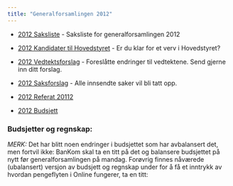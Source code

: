 ```yaml
---
title: "Generalforsamlingen 2012"
---
```



* [2012 Saksliste](/wiki/online/generalforsamlingen/2012/saksliste) - Saksliste for generalforsamlingen 2012
* [2012 Kandidater til Hovedstyret](/wiki/online/generalforsamlingen/2012/valg) - Er du klar for et verv i Hovedstyret?
* [2012 Vedtektsforslag](/wiki/online/generalforsamlingen/2012/vedtektsforslag) - Foreslåtte endringer til vedtektene. Send gjerne inn ditt forslag.
* [2012 Saksforslag](/wiki/online/generalforsamlingen/2012/saksforslag) - Alle innsendte saker vil bli tatt opp.

* [2012 Referat 20112](https://wiki.online.ntnu.no/attachments/download/470/Underskrevet%20referat%20fra%20Generalforsamlingen%202012.PDF)
* [2012 Budsjett]()

### Budsjetter og regnskap:

*MERK:* Det har blitt noen endringer i budsjettet som har avbalansert det, men fortvil ikke: BanKom skal ta en titt på det og balansere budsjettet på nytt før generalforsamlingen på mandag. Forøvrig finnes nåværede (ubalansert) versjon av budsjett og regnskap under for å få et inntrykk av hvordan pengeflyten i Online fungerer, ta en titt: